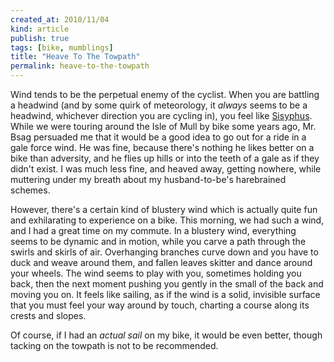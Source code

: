 ```yaml
---
created_at: 2010/11/04
kind: article
publish: true
tags: [bike, mumblings]
title: "Heave To The Towpath"
permalink: heave-to-the-towpath
---
```


Wind tends to be the perpetual enemy of the cyclist. When you are battling a headwind (and by some quirk of meteorology, it _always_ seems to be a headwind, whichever direction you are cycling in), you feel like [Sisyphus][]. While we were touring around the Isle of Mull by bike some years ago, Mr. Bsag persuaded me that it would be a good idea to go out for a ride in a gale force wind. He was fine, because there's nothing he likes better on a bike than adversity, and he flies up hills or into the teeth of a gale as if they didn't exist. I was much less fine, and heaved away, getting nowhere, while muttering under my breath about my husband-to-be's harebrained schemes.

However, there's a certain kind of blustery wind which is actually quite fun and exhilarating to experience on a bike. This morning, we had such a wind, and I had a great time on my commute. In a blustery wind, everything seems to be dynamic and in motion, while you carve a path through the swirls and skirls of air. Overhanging branches curve down and you have to duck and weave around them, and fallen leaves skitter and dance around your wheels. The wind seems to play with you, sometimes holding you back, then the next moment pushing you gently in the small of the back and moving you on. It feels like sailing, as if the wind is a solid, invisible surface that you must feel your way around by touch, charting a course along its crests and slopes.

Of course, if I had an _actual sail_ on my bike, it would be even better, though tacking on the towpath is not to be recommended.

[Sisyphus]: http://en.wikipedia.org/wiki/Sisyphus
